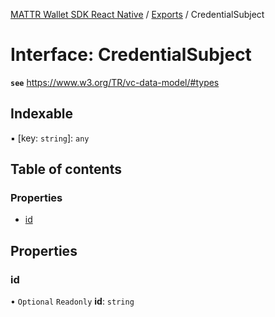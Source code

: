 [MATTR Wallet SDK React Native](../README.md) / [Exports](../modules.md) / CredentialSubject

# Interface: CredentialSubject

**`see`** https://www.w3.org/TR/vc-data-model/#types

## Indexable

▪ [key: `string`]: `any`

## Table of contents

### Properties

- [id](credentialsubject.md#id)

## Properties

### id

• `Optional` `Readonly` **id**: `string`
